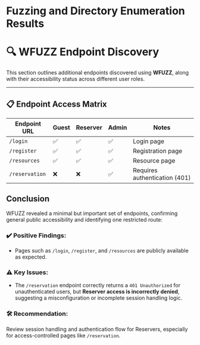 # Fuzzing and Directory Enumeration Results

# 🔍 WFUZZ Endpoint Discovery

This section outlines additional endpoints discovered using **WFUZZ**, along with their accessibility status across different user roles.

---

## 📋 Endpoint Access Matrix

| Endpoint URL     | Guest | Reserver | Admin | Notes                            |
|------------------|--------|----------|--------|----------------------------------|
| `/login`         | ✅     | ✅       | ✅     | Login page                       |
| `/register`      | ✅     | ✅       | ✅     | Registration page                |
| `/resources`     | ✅     | ✅       | ✅     | Resource page                    |
| `/reservation`   | ❌     | ❌       | ✅     | Requires authentication (401)    |


## Conclusion

WFUZZ revealed a minimal but important set of endpoints, confirming general public accessibility and identifying one restricted route:

### ✔️ Positive Findings:
- Pages such as `/login`, `/register`, and `/resources` are publicly available as expected.

### ⚠️ Key Issues:
- The `/reservation` endpoint correctly returns a `401 Unauthorized` for unauthenticated users, but **Reserver access is incorrectly denied**, suggesting a misconfiguration or incomplete session handling logic.

### 🛠️ Recommendation:
Review session handling and authentication flow for Reservers, especially for access-controlled pages like `/reservation`.
